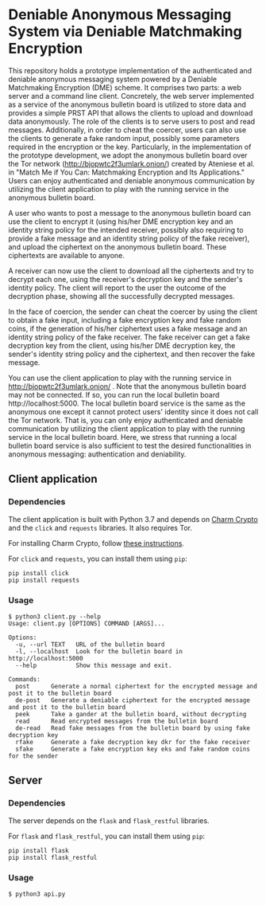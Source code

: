 # Deniable Anonymous Messaging System via Deniable Matchmaking Encryption 

This repository holds a prototype implementation of the authenticated and deniable anonymous messaging system powered by a Deniable Matchmaking Encryption (DME) scheme. It comprises two parts: a web server and a command line client. Concretely, the web server implemented as a service of the anonymous bulletin board is utilized to store data and provides a simple PRST API that allows the clients to upload and download data anonymously. The role of the clients is to serve users to post and read messages. Additionally, in order to cheat the coercer, users can also use the clients to generate a fake random input, possibly some parameters required in the encryption or the key. Particularly, in the implementation of the prototype development, we adopt the anonymous bulletin board over the Tor network (http://bjopwtc2f3umlark.onion/) created by Ateniese et al. in "Match Me if You Can: Matchmaking Encryption and Its Applications." Users can enjoy authenticated and deniable anonymous communication by utilizing the client application to play with the running service in the anonymous bulletin board.

A user who wants to post a message to the anonymous bulletin board can use the client to encrypt it (using his/her DME encryption key and an identity string policy for the intended receiver, possibly also requiring to provide a fake message and an identity string policy of the fake receiver), and upload the ciphertext on the anonymous bulletin board. These ciphertexts are available to anyone. 

A receiver can now use the client to download all the ciphertexts and try to decrypt each one, using the receiver's decryption key and the sender's identity policy. The client will report to the user the outcome of the decryption phase, showing all the successfully decrypted messages. 

In the face of coercion, the sender can cheat the coercer by using the client to obtain a fake input, including a fake encryption key and fake random coins, if the generation of his/her ciphertext uses a fake message and an identity string policy of the fake receiver. The fake receiver can get a fake decryption key from the client, using his/her DME decryption key, the sender's identity string policy and the ciphertext, and then recover the fake message.

You can use the client application to play with the running service in http://bjopwtc2f3umlark.onion/ . Note that the anonymous bulletin board may not be connected. If so, you can run the local bulletin board http://localhost:5000. The local bulletin board service is the same as the anonymous one except it cannot protect users' identity since it does not call the Tor network. That is, you can only enjoy authenticated and deniable communication by utilizing the client application to play with the running service in the local bulletin board. Here, we stress that running a local bulletin board service is also sufficient to test the desired functionalities in anonymous messaging: authentication and deniability. 

## Client application

### Dependencies

The client application is built with Python 3.7 and depends on [Charm Crypto](https://jhuisi.github.io/charm/index.html) and the `click` and `requests` libraries. It also requires Tor.

For installing Charm Crypto, follow [these instructions](https://jhuisi.github.io/charm/install_source.html).

For `click` and `requests`, you can install them using `pip`:

    pip install click
    pip install requests

### Usage

    $ python3 client.py --help
    Usage: client.py [OPTIONS] COMMAND [ARGS]...
    
    Options:
      -u, --url TEXT   URL of the bulletin board
      -l, --localhost  Look for the bulletin board in http://localhost:5000
      --help           Show this message and exit.
    
    Commands:
      post      Generate a normal ciphertext for the encrypted message and post it to the bulletin board 
      de-post   Generate a deniable ciphertext for the encrypted message and post it to the bulletin board    
      peek      Take a gander at the bulletin board, without decrypting
      read      Read encrypted messages from the bulletin board
      de-read   Read fake messages from the bulletin board by using fake decryption key
      rfake     Generate a fake decryption key dkr for the fake receiver
      sfake     Generate a fake encryption key eks and fake random coins for the sender

## Server

### Dependencies

The server depends on the `flask` and `flask_restful` libraries.

For `flask` and `flask_restful`, you can install them using `pip`:

    pip install flask
    pip install flask_restful

### Usage

    $ python3 api.py
